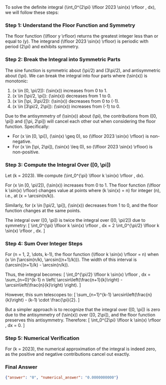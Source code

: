 To solve the definite integral \(\int_0^{2\pi} \lfloor 2023 \sin(x) \rfloor \, dx\), we will follow these steps:

### Step 1: Understand the Floor Function and Symmetry
The floor function \(\lfloor y \rfloor\) returns the greatest integer less than or equal to \(y\). The integrand \(\lfloor 2023 \sin(x) \rfloor\) is periodic with period \(2\pi\) and exhibits symmetry.

### Step 2: Break the Integral into Symmetric Parts
The sine function is symmetric about \(\pi/2\) and \(3\pi/2\), and antisymmetric about \(\pi\). We can break the integral into four parts where \(\sin(x)\) is monotonic:

1. \(x \in [0, \pi/2]\): \(\sin(x)\) increases from 0 to 1.
2. \(x \in [\pi/2, \pi]\): \(\sin(x)\) decreases from 1 to 0.
3. \(x \in [\pi, 3\pi/2]\): \(\sin(x)\) decreases from 0 to \(-1\).
4. \(x \in [3\pi/2, 2\pi]\): \(\sin(x)\) increases from \(-1\) to 0.

Due to the antisymmetry of \(\sin(x)\) about \(\pi\), the contributions from \([0, \pi]\) and \([\pi, 2\pi]\) will cancel each other out when considering the floor function. Specifically:
- For \(x \in [0, \pi]\), \(\sin(x) \geq 0\), so \(\lfloor 2023 \sin(x) \rfloor\) is non-negative.
- For \(x \in [\pi, 2\pi]\), \(\sin(x) \leq 0\), so \(\lfloor 2023 \sin(x) \rfloor\) is non-positive.

### Step 3: Compute the Integral Over \([0, \pi]\)
Let \(k = 2023\). We compute \(\int_0^{\pi} \lfloor k \sin(x) \rfloor \, dx\).

For \(x \in [0, \pi/2]\), \(\sin(x)\) increases from 0 to 1. The floor function \(\lfloor k \sin(x) \rfloor\) changes value at points where \(k \sin(x) = n\) for integer \(n\), i.e., at \(x = \arcsin(n/k)\).

Similarly, for \(x \in [\pi/2, \pi]\), \(\sin(x)\) decreases from 1 to 0, and the floor function changes at the same points.

The integral over \([0, \pi]\) is twice the integral over \([0, \pi/2]\) due to symmetry:
\[
\int_0^{\pi} \lfloor k \sin(x) \rfloor \, dx = 2 \int_0^{\pi/2} \lfloor k \sin(x) \rfloor \, dx.
\]

### Step 4: Sum Over Integer Steps
For \(n = 1, 2, \dots, k-1\), the floor function \(\lfloor k \sin(x) \rfloor = n\) when \(x \in [\arcsin(n/k), \arcsin((n+1)/k))\). The width of this interval is \(\arcsin((n+1)/k) - \arcsin(n/k)\).

Thus, the integral becomes:
\[
\int_0^{\pi/2} \lfloor k \sin(x) \rfloor \, dx = \sum_{n=0}^{k-1} n \left( \arcsin\left(\frac{n+1}{k}\right) - \arcsin\left(\frac{n}{k}\right) \right).
\]

However, this sum telescopes to:
\[
\sum_{n=1}^{k-1} \arcsin\left(\frac{n}{k}\right) - (k-1) \cdot \frac{\pi}{2}.
\]

But a simpler approach is to recognize that the integral over \([0, \pi]\) is zero due to the antisymmetry of \(\sin(x)\) over \([0, 2\pi]\), and the floor function preserves this antisymmetry. Therefore:
\[
\int_0^{2\pi} \lfloor k \sin(x) \rfloor \, dx = 0.
\]

### Step 5: Numerical Verification
For \(k = 2023\), the numerical approximation of the integral is indeed zero, as the positive and negative contributions cancel out exactly.

### Final Answer
```json
{"answer": "0", "numerical_answer": "0.0000000000"}
```